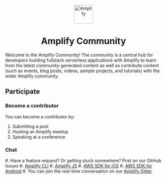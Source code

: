<p align="center">
  <a href="https://amplify.aws/community">
    <img alt="Amplify" src="https://github.com/aws-amplify/community/blob/master/src/assets/images/logo-dark.png" width="60" />
  </a>
</p>
<h1 align="center">
  Amplify Community
</h1>

Welcome to the Amplify Community! The community is a central hub for developers building fullstack serverless applications with Amplify to learn from the latest community-generated content as well as contribute content (such as events, blog posts, videos, sample projects, and tutorials) with the wider Amplify community.


## Participate

### Become a contributor

You can become a contributor by:

1. Submitting a post
2. Hosting an Amplify meetup
3. Speaking at a conference

### Chat

#. Have a feature request? Or getting stuck somewhere? Post on our GitHub Issues
  #. [Amplify CLI](https://github.com/aws-amplify/amplify-cli/issues)
  #. [Amplify JS](https://github.com/aws-amplify/amplify-js/issues)
  #. [AWS SDK for iOS](https://github.com/aws-amplify/aws-sdk-ios/issues)
  #. [AWS SDK for Android](https://github.com/aws-amplify/aws-sdk-android/issues)
#. You can join the real-time conversation on our [Amplify Gitter](https://gitter.im/AWS-Amplify/Lobby)
